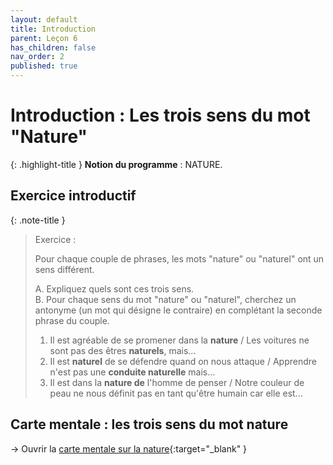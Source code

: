 ```yaml
---
layout: default
title: Introduction
parent: Leçon 6
has_children: false
nav_order: 2
published: true
---
```

# Introduction : Les trois sens du mot "Nature"

{: .highlight-title }
**Notion du programme** : NATURE.

## Exercice introductif

{: .note-title }
>Exercice :
>
>Pour chaque couple de phrases, les mots "nature" ou "naturel" ont un sens différent.
>   
>A. Expliquez quels sont ces trois sens.  
>B. Pour chaque sens du mot "nature" ou "naturel", cherchez un antonyme (un mot qui désigne le contraire) en complétant la seconde phrase du couple. 
> 
>1. Il est agréable de se promener dans la **nature** / Les voitures ne sont pas des êtres **naturels**, mais...
>2. Il est **naturel** de se défendre quand on nous attaque / Apprendre n'est pas une **conduite naturelle** mais...
>3. Il est dans la **nature de** l'homme de penser / Notre couleur de peau ne nous définit pas en tant qu'être humain car elle est...

## Carte mentale : les trois sens du mot nature

→ Ouvrir la [carte mentale sur la nature](https://rollauda.github.io/schemas/cartes/nature.html){:target="_blank" }

